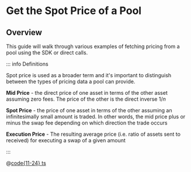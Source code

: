 # Get the Spot Price of a Pool


## Overview
This guide will walk through various examples of fetching pricing from a pool using the SDK or direct calls.

::: info Definitions

Spot price is used as a broader term and it's important to distinguish between the types of pricing data a pool can provide.

**Mid Price** - the direct price of one asset in terms of the other asset assuming zero fees. The price of the other is the direct inverse $1 / n$ 

**Spot Price** - the price of one asset in terms of the other assuming an infinitesimally small amount is traded. In other words, the mid price plus or minus the swap fee depending on which direction the trade occurs

**Execution Price** - The resulting average price (i.e. ratio of assets sent to received) for executing a swap of a given amount

:::


@[code{11-24} ts](code/sdk-spot-price.ts)

<RunCode />